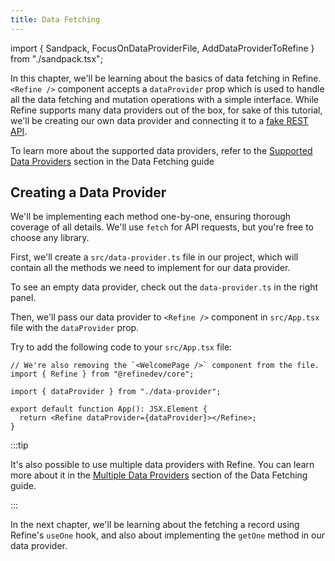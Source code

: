 ```yaml
---
title: Data Fetching
---
```


import { Sandpack, FocusOnDataProviderFile, AddDataProviderToRefine } from "./sandpack.tsx";

<Sandpack>

In this chapter, we'll be learning about the basics of data fetching in Refine. `<Refine />` component accepts a `dataProvider` prop which is used to handle all the data fetching and mutation operations with a simple interface. While Refine supports many data providers out of the box, for sake of this tutorial, we'll be creating our own data provider and connecting it to a [fake REST API](https://api.fake-rest.refine.dev/).

To learn more about the supported data providers, refer to the [Supported Data Providers](/docs/guides-concepts/data-fetching/#supported-data-providers) section in the Data Fetching guide

## Creating a Data Provider

We'll be implementing each method one-by-one, ensuring thorough coverage of all details. We'll use `fetch` for API requests, but you're free to choose any library.

First, we'll create a `src/data-provider.ts` file in our project, which will contain all the methods we need to implement for our data provider. 

To see an empty data provider, <FocusOnDataProviderFile>check out the `data-provider.ts`</FocusOnDataProviderFile> in the right panel.

Then, we'll pass our data provider to `<Refine />` component in `src/App.tsx` file with the `dataProvider` prop.

Try to add the following code to your `src/App.tsx` file:

```tsx
// We're also removing the `<WelcomePage />` component from the file.
import { Refine } from "@refinedev/core";

import { dataProvider } from "./data-provider";

export default function App(): JSX.Element {
  return <Refine dataProvider={dataProvider}></Refine>;
}
```

<AddDataProviderToRefine />

:::tip

It's also possible to use multiple data providers with Refine. You can learn more about it in the [Multiple Data Providers](/docs/guides-concepts/data-fetching/#multiple-data-providers) section of the Data Fetching guide.

:::

In the next chapter, we'll be learning about the fetching a record using Refine's `useOne` hook, and also about implementing the `getOne` method in our data provider.

</Sandpack>
